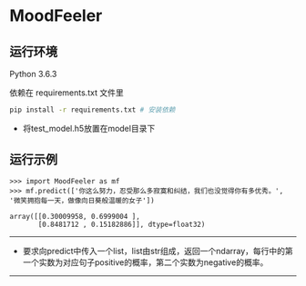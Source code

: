 # MoodFeeler

## 运行环境

Python 3.6.3

依赖在 requirements.txt 文件里

```bash
pip install -r requirements.txt # 安装依赖
```

* 将test_model.h5放置在model目录下


## 运行示例 
```
>>> import MoodFeeler as mf
>>> mf.predict(['你这么努力，忍受那么多寂寞和纠结，我们也没觉得你有多优秀。', '微笑拥抱每一天，做像向日葵般温暖的女子'])

array([[0.30009958, 0.6999004 ],
       [0.8481712 , 0.15182886]], dtype=float32)
```

---
* 要求向predict中传入一个list，list由str组成，返回一个ndarray，每行中的第一个实数为对应句子positive的概率，第二个实数为negative的概率。
---
